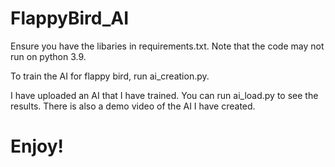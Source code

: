 # FlappyBird_AI
Ensure you have the libaries in requirements.txt. Note that the code may not run on python 3.9. 

To train the AI for flappy bird, run ai_creation.py.

I have uploaded an AI that I have trained. You can run ai_load.py to see the results. There is also a demo video of the AI I have created.
# Enjoy!


